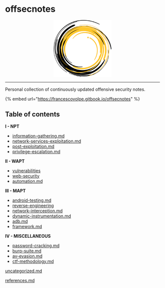 # offsecnotes

<div align="center"><img src=".gitbook/assets/logo.png" alt="" width="188"></div>

***

Personal collection of continuously updated offensive security notes.

{% embed url="https://francescovolpe.gitbook.io/offsecnotes" %}

## Table of contents

**I - NPT**

* [information-gathering.md](i-network/information-gathering.md "mention")
* [network-services-exploitation.md](i-network/network-services-exploitation.md "mention")
* [post-exploitation.md](i-network/post-exploitation.md "mention")
* [privilege-escalation.md](i-network/privilege-escalation.md "mention")

**II - WAPT**

* [vulnerabilities](ii-web-application/vulnerabilities/ "mention")
* [web-security](ii-web-application/web-security/ "mention")
* [automation.md](ii-web-application/automation.md "mention")

**III - MAPT**

* [android-testing.md](iii-android/android-testing.md "mention")
* [reverse-engineering](iii-android/reverse-engineering/ "mention")
* [network-interception.md](iii-android/network-interception.md "mention")
* [dynamic-instrumentation.md](iii-android/dynamic-instrumentation.md "mention")
* [adb.md](iii-android/adb.md "mention")
* [framework.md](iii-android/framework.md "mention")

**IV - MISCELLANEOUS**

* [password-cracking.md](iv-miscellaneous/password-cracking.md "mention")
* [burp-suite.md](iv-miscellaneous/burp-suite.md "mention")
* [av-evasion.md](iv-miscellaneous/av-evasion.md "mention")
* [ctf-methodology.md](iv-miscellaneous/ctf-methodology.md "mention")

[uncategorized.md](uncategorized.md "mention")

[references.md](references.md "mention")
